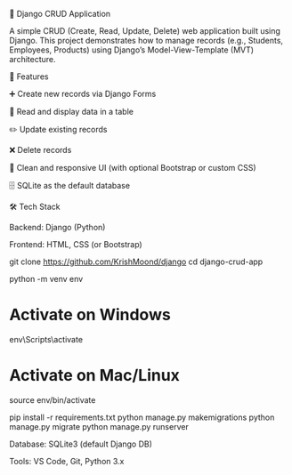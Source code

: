 🧩 Django CRUD Application

A simple CRUD (Create, Read, Update, Delete) web application built using Django.
This project demonstrates how to manage records (e.g., Students, Employees, Products) using Django’s Model-View-Template (MVT) architecture.

🚀 Features

➕ Create new records via Django Forms

📄 Read and display data in a table

✏️ Update existing records

❌ Delete records

🎨 Clean and responsive UI (with optional Bootstrap or custom CSS)

🗄️ SQLite as the default database

🛠️ Tech Stack

Backend: Django (Python)

Frontend: HTML, CSS (or Bootstrap)

git clone https://github.com/KrishMoond/django
cd django-crud-app

python -m venv env
# Activate on Windows
env\Scripts\activate
# Activate on Mac/Linux
source env/bin/activate

pip install -r requirements.txt
python manage.py makemigrations
python manage.py migrate
python manage.py runserver



Database: SQLite3 (default Django DB)

Tools: VS Code, Git, Python 3.x
